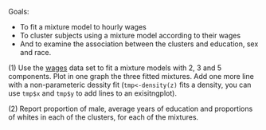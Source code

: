 

Goals:

  - To fit a mixture model to hourly wages
  - To cluster subjects using a mixture model according to their wages
  - And to examine the association between the clusters and education, sex and race.
 
 (1) Use the [wages](https://github.com/gdlc/STAT_COMP/blob/master/wages.txt) data set to fit a mixture models with 2, 3 and 5 components.
     Plot in one graph the three fitted mixtures. Add one more line with a non-parameteric dessity fit (`tmp<-density(z)` fits a density, you can use `tmp$x` and `tmp$y` to add lines to an exisitngplot).
     
  (2) Report proportion of male, average years of education and proportions of whites in each of the clusters, for each of the mixtures.
  
  
